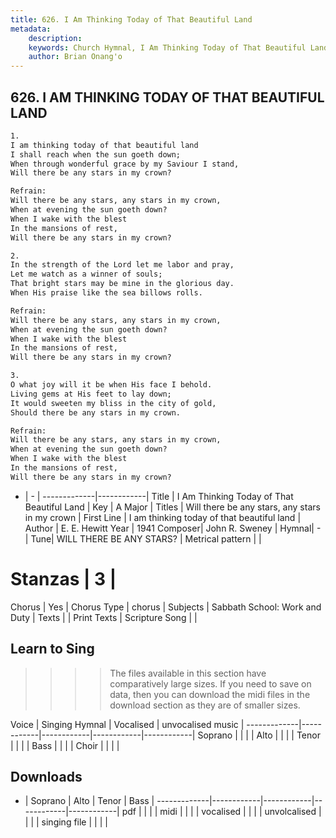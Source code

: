 ```yaml
---
title: 626. I Am Thinking Today of That Beautiful Land
metadata:
    description: 
    keywords: Church Hymnal, I Am Thinking Today of That Beautiful Land, I am thinking today of that beautiful land, Will there be any stars, any stars in my crown
    author: Brian Onang'o
---
```



## 626. I AM THINKING TODAY OF THAT BEAUTIFUL LAND

```txt
1.
I am thinking today of that beautiful land 
I shall reach when the sun goeth down; 
When through wonderful grace by my Saviour I stand, 
Will there be any stars in my crown? 

Refrain:
Will there be any stars, any stars in my crown, 
When at evening the sun goeth down? 
When I wake with the blest 
In the mansions of rest, 
Will there be any stars in my crown? 

2.
In the strength of the Lord let me labor and pray, 
Let me watch as a winner of souls; 
That bright stars may be mine in the glorious day. 
When His praise like the sea billows rolls. 

Refrain:
Will there be any stars, any stars in my crown, 
When at evening the sun goeth down? 
When I wake with the blest 
In the mansions of rest, 
Will there be any stars in my crown? 

3.
O what joy will it be when His face I behold. 
Living gems at His feet to lay down; 
It would sweeten my bliss in the city of gold, 
Should there be any stars in my crown.

Refrain:
Will there be any stars, any stars in my crown, 
When at evening the sun goeth down? 
When I wake with the blest 
In the mansions of rest, 
Will there be any stars in my crown? 

```

- |   -  |
-------------|------------|
Title | I Am Thinking Today of That Beautiful Land |
Key | A Major |
Titles | Will there be any stars, any stars in my crown |
First Line | I am thinking today of that beautiful land |
Author | E. E. Hewitt
Year | 1941
Composer| John R. Sweney |
Hymnal|  - |
Tune| WILL THERE BE ANY STARS? |
Metrical pattern | |
# Stanzas | 3 |
Chorus | Yes |
Chorus Type | chorus |
Subjects | Sabbath School: Work and Duty |
Texts |  |
Print Texts | 
Scripture Song |  |
  
## Learn to Sing

>>>> The files available in this section have comparatively large sizes. If you need to save on data, then you can download the midi files in the download section as they are of smaller sizes.

Voice |  Singing Hymnal | Vocalised | unvocalised music |
-------------|------------|------------|------------|------------|
Soprano | | | |
Alto | | | |
Tenor | | | |
Bass | | | |
Choir | | | |

## Downloads

- |  Soprano | Alto | Tenor | Bass |
-------------|------------|------------|------------|------------|
pdf | | | |
midi | | | |
vocalised | | | |
unvolcalised | | | |
singing file | | | |
  